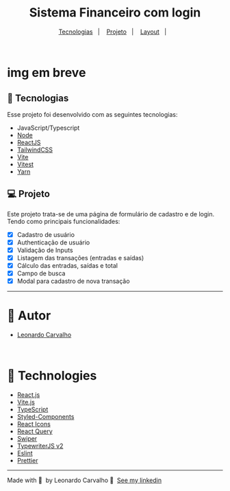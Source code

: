 <h1 align="center"> Sistema Financeiro com login </h1>

<p align="center">

</p>

<p align="center">
  <a href="#-tecnologias">Tecnologias</a>&nbsp;&nbsp;&nbsp;|&nbsp;&nbsp;&nbsp;
  <a href="#-projeto">Projeto</a>&nbsp;&nbsp;&nbsp;|&nbsp;&nbsp;&nbsp;
  <a href="#-layout">Layout</a>&nbsp;&nbsp;&nbsp;|&nbsp;&nbsp;&nbsp;
  
</p>


<br>

<p align="center">
  <h1> img em breve </h1>
</p>

## 🚀 Tecnologias

Esse projeto foi desenvolvido com as seguintes tecnologias:

- JavaScript/Typescript
- [Node](https://nodejs.org/)
- [ReactJS](https://reactjs.org/)
- [TailwindCSS]([https://styled-components.com](https://tailwindcss.com/)/)
- [Vite](https://vitejs.dev/)
- [Vitest](https://vitest.dev/)
- [Yarn](https://yarnpkg.com/)

## 💻 Projeto

Este projeto trata-se de uma página de formulário de cadastro e de login. Tendo como principais funcionalidades:

- [x] Cadastro de usuário
- [x] Authenticação de usuário
- [x] Validação de Inputs
- [x] Listagem das transações (entradas e saídas)
- [x] Cálculo das entradas, saídas e total
- [x] Campo de busca
- [x] Modal para cadastro de nova transação

---
# 🚀 Autor

- [Leonardo Carvalho](https://www.linkedin.com/in/leocarvalhodev/)
<br />

# 🚀 Technologies

- [React.js](https://reactjs.org/)
- [Vite.js](https://vitejs.dev/)
- [TypeScript](https://www.typescriptlang.org/)
- [Styled-Components](https://styled-components.com/)
- [React Icons](https://react-icons.github.io/react-icons/)
- [React Query](https://react-query.tanstack.com/)
- [Swiper](https://swiperjs.com/react/)
- [TypewriterJS v2](https://github.com/tameemsafi/typewriterjs/)
- [Eslint](https://eslint.org/)
- [Prettier](https://prettier.io/)

---
Made with 💜 &nbsp;by Leonardo Carvalho 👋 &nbsp;[See my linkedin](https://www.linkedin.com/in/leocarvalhodev/)
